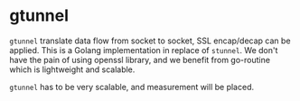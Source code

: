 # gtunnel
`gtunnel` translate data flow from socket to socket, SSL encap/decap can be applied. This is a Golang implementation in replace of `stunnel`. We don't have the pain of using openssl library, and we benefit from go-routine which is lightweight and scalable.

`gtunnel` has to be very scalable, and measurement will be placed.

